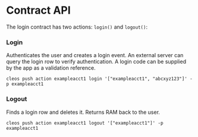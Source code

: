 # Contract API

The login contract has two actions: `login()` and `logout()`:

### Login

Authenticates the user and creates a login event. An external server can query the login row to verify authentication. A login code can be supplied by the app as a validation reference.

`cleos push action exampleacct1 login '["exampleacct1", "abcxyz123"]' -p exampleacct1`

### Logout

Finds a login row and deletes it. Returns RAM back to the user.

`cleos push action exampleacct1 logout '["exampleacct1"]' -p exampleacct1`